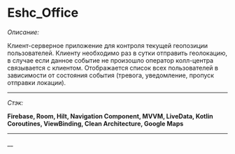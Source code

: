 # Eshc_Office
_Описание:_

Клиент-серверное приложение для контроля текущей геопозиции пользователей. Клиенту необходимо раз в сутки отправить геолокацию, в случае если данное событие не произошло
оператор колл-центра связывается с клиентом. Отображается список всех пользователей в зависимости от состояния события (тревога, уведомление, пропуск отправки локации).

___

_Стэк:_

__Firebase, Room, Hilt, Navigation Component, MVVM, LiveData, Kotlin Coroutines, ViewBinding, Clean Architecture, Google Maps__     
___



__
      
